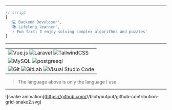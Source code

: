 <hr>

```javascript
// script
[
  '💻 Backend Developer',
  '📚 Lifelong learner',
  '⚡ Fun fact: I enjoy solving complex algorithms and puzzles'
]
```
<hr>

<table>
	<tr>
		<td>
			<img alt="Vue.js" 
				src="https://img.shields.io/badge/vuejs-%2335495e.svg?style=for-the-badge&logo=vuedotjs&logoColor=%234FC08D">
			<img alt="Laravel" 
				src="https://img.shields.io/badge/laravel-%23FF2D20.svg?style=for-the-badge&logo=laravel&logoColor=white">
			<img alt="TailwindCSS"
				src="https://img.shields.io/badge/tailwindcss-%2338B2AC.svg?style=for-the-badge&logo=tailwind-css&logoColor=white">
		</td>
	</tr>
	<tr>
		<td>
			<img alt="MySQL" 
				src="https://img.shields.io/badge/mysql-4479A1.svg?style=for-the-badge&logo=mysql&logoColor=white">
			<img alt="postgresql" 
				src="https://img.shields.io/badge/postgres-%23316192.svg?style=for-the-badge&logo=postgresql&logoColor=white">
		</td>
	</tr>
	<tr>
		<td>
			<img alt="Git" 
				src="https://img.shields.io/badge/git-%23F05033.svg?style=for-the-badge&logo=git&logoColor=white">
			<img alt="GitLab" 
				src="https://img.shields.io/badge/gitlab-%23181717.svg?style=for-the-badge&logo=gitlab&logoColor=white">
			<img alt="Visual Studio Code" 
				src="https://img.shields.io/badge/Visual%20Studio%20Code-0078d7.svg?style=for-the-badge&logo=visual-studio-code&logoColor=white">
		</td>
	</tr>
</table>

> The language above is only the language I use

<hr>

![snake animation](https://github.com/<seu user name>/<seu user name>/blob/output/github-contribution-grid-snake2.svg)
